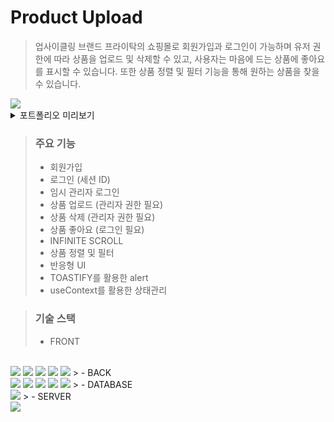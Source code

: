 # Product Upload

> 업사이클링 브랜드 프라이탁의 쇼핑몰로 회원가입과 로그인이 가능하며 유저 권한에 따라 상품을 업로드 및 삭제할 수 있고, 사용자는 마음에 드는 상품에 좋아요를 표시할 수 있습니다. 또한 상품 정렬 및 필터 기능을 통해 원하는 상품을 찾을 수 있습니다.

<a href="https://port-0-product-upload-otjl2clhzyopb4.sel4.cloudtype.app/">
	<img src="https://img.shields.io/badge/보러가기►-000?style=for-the-badge" />
</a>

<details>
	<summary>포트폴리오 미리보기</summary>
	<img src="https://github.com/yongZin/yongZin/blob/main/images/gif/product_upload.gif?raw=true" />
</details>

> ### 주요 기능
> - 회원가입
> - 로그인 (세션 ID)
> - 임시 관리자 로그인
> - 상품 업로드 (관리자 권한 필요)
> - 상품 삭제 (관리자 권한 필요)
> - 상품 좋아요 (로그인 필요)
> - INFINITE SCROLL
> - 상품 정렬 및 필터
> - 반응형 UI
> - TOASTIFY를 활용한 alert
> - useContext를 활용한 상태관리

> ### 기술 스택
> - FRONT
<br>
<img src="https://img.shields.io/badge/react-20232a.svg?style=for-the-badge&logo=react&logoColor=61DAFB" />
<img src="https://img.shields.io/badge/styled--components-DB7093?style=for-the-badge&logo=styled-components&logoColor=ffd35b" />
<img src="https://img.shields.io/badge/react--toastify-f99c19?style=for-the-badge" />
<img src="https://img.shields.io/badge/react--Quill-252739?style=for-the-badge" />
<img src="https://img.shields.io/badge/axios-804e95?style=for-the-badge" />
> - BACK
<br>
<img src="https://img.shields.io/badge/node.js-339933?style=for-the-badge&logo=node.js&logoColor=fff">
<img src="https://img.shields.io/badge/express-000?style=for-the-badge&logo=express&logoColor=fff">
<img src="https://img.shields.io/badge/multer-f79839?style=for-the-badge" />
<img src="https://img.shields.io/badge/uuid-24282a?style=for-the-badge" />
<img src="https://img.shields.io/badge/mime--type-404040?style=for-the-badge" />
> - DATABASE
<br>
<img src="https://img.shields.io/badge/mongodb-47A248?style=for-the-badge&logo=mongodb&logoColor=fff">
> - SERVER
<br>
<img src="https://img.shields.io/badge/Amazon AWS-232F3E?style=for-the-badge&logo=amazon aws&logoColor=white">
